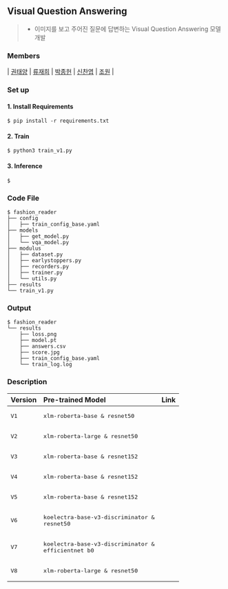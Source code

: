 ## Visual Question Answering
> - 이미지를 보고 주어진 질문에 답변하는 Visual Question Answering 모델 개발

### Members

| [권태양](https://github.com/sunnight9507) | [류재희](https://github.com/JaeheeRyu) | [박종헌](https://github.com/PJHgh) | [신찬엽](https://github.com/chanyub) | [조원](https://github.com/jo-member) |

### Set up

#### 1. Install Requirements
```
$ pip install -r requirements.txt
```

#### 2. Train
```
$ python3 train_v1.py
```

#### 3. Inference
```
$ 
```

### Code File
```
$ fashion_reader
├── config
│   ├── train_config_base.yaml
├── models
│   ├── get_model.py
│   └── vqa_model.py
├── modulus
│   ├── dataset.py
│   ├── earlystoppers.py
│   ├── recorders.py
│   ├── trainer.py
│   └── utils.py
├── results
└── train_v1.py
```

### Output
```
$ fashion_reader
└── results
    ├── loss.png
    ├── model.pt
    ├── answers.csv
    ├── score.jpg
    ├── train_config_base.yaml
    └── train_log.log
```

### Description
|Version|Pre-trained Model|Link|
|:---|:---|:---|
| <pre>V1 | <pre>xlm-roberta-base & resnet50 | <pre> |
| <pre>V2 | <pre>xlm-roberta-large & resnet50 | <pre> |
| <pre>V3 | <pre>xlm-roberta-base & resnet152 | <pre> |
| <pre>V4 | <pre>xlm-roberta-base & resnet152 | <pre> |
| <pre>V5 | <pre>xlm-roberta-base & resnet152 | <pre> |
| <pre>V6 | <pre>koelectra-base-v3-discriminator & resnet50 | <pre> |
| <pre>V7 | <pre>koelectra-base-v3-discriminator & efficientnet b0 | <pre> |
| <pre>V8 | <pre>xlm-roberta-large & resnet50 | <pre> |

